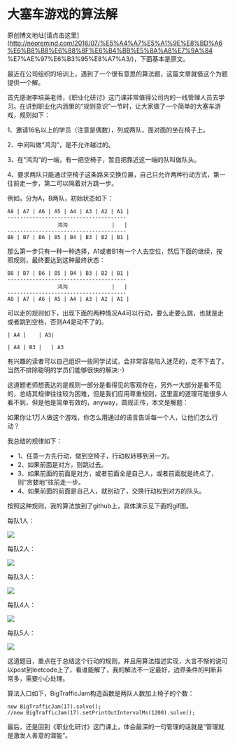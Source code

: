 # 大塞车游戏的算法解

原创博文地址[请点击这里](http://neoremind.com/2016/07/%E5%A4%A7%E5%A1%9E%E8%BD%A6%E6%B8%B8%E6%88%8F%E6%B4%BB%E5%8A%A8%E7%9A%84
%E7%AE%97%E6%B3%95%E8%A7%A3/)，下面基本是原文。

最近在公司组织的培训上，遇到了一个很有意思的算法题，这篇文章就借这个为题提供一个解。

首先感谢李培英老师，《职业化研讨》这门课非常值得公司内的一线管理人员去学习。在讲到职业化内涵里的“规则意识”一节时，让大家做了一个简单的大塞车游戏，规则如下：

1、邀请16名以上的学员（注意是偶数），列成两队，面对面的坐在椅子上。

2、中间叫做“鸿沟”，是不允许越过的。

3、在“鸿沟”的一端，有一把空椅子，暂且把靠近这一端的队叫做队头。

4、要求两队只能通过空椅子这条路来交换位置，自己只允许两种行动方式，第一往前走一步，第二可以隔着对方跳一步。

例如，分为A，B两队，初始状态如下：
```
A8 | A7 | A6 | A5 | A4 | A3 | A2 | A1 |
--------------------------------------
                鸿沟              |   |
--------------------------------------
B8 | B7 | B6 | B5 | B4 | B3 | B2 | B1 |
```

那么第一步只有一种一种选择，A1或者B1有一个人去空位，然后下面的继续，按照规则，最终要达到这种最终状态：
```
B8 | B7 | B6 | B5 | B4 | B3 | B2 | B1 |
--------------------------------------
                鸿沟              |   |
--------------------------------------
A8 | A7 | A6 | A5 | A4 | A3 | A2 | A1 |
```

可以走的规则如下，出现下面的两种情况A4可以行动，要么走要么跳，也就是走或者跳到空格，否则A4是动不了的。
```
| A4 |    | A3|

| A4 | B3 |   | A3
```

有兴趣的读者可以自己组织一些同学试试，会非常容易陷入迷茫的，走不下去了。当然不排除聪明的学员们能够很快的解决:-)

这道题老师想表达的是规则一部分是看得见的客观存在，另外一大部分是看不见的，总结其规律往往较为困难，但是我们应用尊重规则，这里面的道理可能很多人看不到，但是他是简单有效的，anyway，圆规正传，本文是解题：

如果你让1万人做这个游戏，你怎么用通过的语言告诉每一个人，让他们怎么行动？

我总结的规律如下：
* 1、任意一方先行动，做到空椅子，行动权转移到另一方。
* 2、如果前面是对方，则跳过去。
* 3、如果前面的前面是对方，或者前面全是自己人，或者前面就是终点了，则“贪婪地”往前走一步。
* 4、如果前面的前面是自己人，就别动了，交换行动权到对方的队头。

按照这种规则，我的算法放到了github上，具体演示见下面的gif图。

每队1人：

![](http://neoremind.com/wp-content/uploads/elem3.gif)

每队2人：

![](http://neoremind.com/wp-content/uploads/elem5.gif)

每队3人：

![](http://neoremind.com/wp-content/uploads/elem7.gif)

每队4人：

![](http://neoremind.com/wp-content/uploads/elem9.gif)

每队5人：

![](http://neoremind.com/wp-content/uploads/elem11.gif)

这道题目，重点在于总结这个行动的规则，并且用算法描述实现，大言不惭的说可以post到leetcode上了，看谁能解了，我的解法不一定最好，边界条件的判断非常多，需要小心处理。

算法入口如下，BigTrafficJam构造函数是两队人数加上椅子的个数：
```
new BigTrafficJam(17).solve();
//new BigTrafficJam(17).setPrintOutIntervalMs(1200).solve();
```

最后，还是回到《职业化研讨》这门课上，体会最深的一句管理的话就是“管理就是激发人善意的潜能”。
